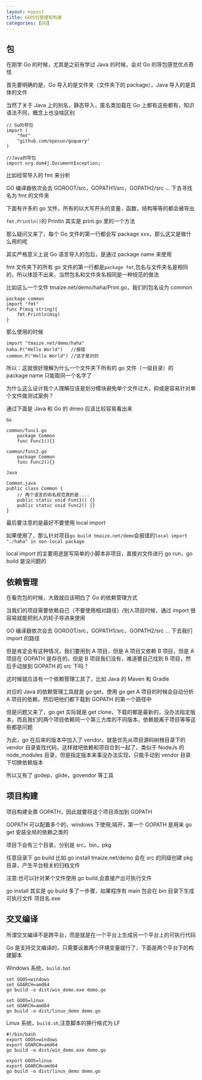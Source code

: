 ```yaml
---
layout: mypost
title: GO的包管理和构建
categories: [GO]
---
```


## 包

在刚学 Go 的时候，尤其是之前有学过 Java 的时候，会对 Go 的导包感觉优点奇怪

首先要明确的是，Go 导入的是文件夹（文件夹下的 package），Java 导入的是具体的文件

当然了关于 Java 上的别名，静态导入，匿名类加载在 Go 上都有这些都有，知识语法不同，概念上也没啥区别

```
// Go的导包
import (
    "fmt"
    "github.com/opesun/goquery"
)

//Java的导包
import org.dom4j.DocumentException;
```

比如经常导入的 fmt 来分析

GO 编译器依次会去 GOROOT/src，GOPATH1/src，GOPATH2/src ... 下去寻找名为 fmt 的文件夹

下面有许多的 go 文件，所有的以大写开头的变量，函数，结构等等的都会被导出

`fmt.Println()`的 Println 其实是 print.go 里的一个方法

那么疑问又来了，每个 Go 文件的第一行都会写 package xxx，那么这又是做什么用的呢

其实严格意义上说 Go 语言导入的包后，是通过 package name 来使用

fmt 文件夹下的所有 go 文件的第一行都是`package fmt`,包名与文件夹名是相同的，所以体现不出来，当然包名和文件夹名相同是一种规范的做法

比如这么一个文件 tmaize.net/demo/haha/Print.go，我们的包名设为 common

```
package common
import "fmt"
func P(msg string){
    fmt.Println(msg)
}
```

那么使用的时候

```
import "tmaize.net/demo/haha"
haha.P("Hello World")   //报错
common.P("Hello World") //这才是对的
```

所以：这就很好理解为什么一个文件夹下所有的 go 文件（一级目录）的 package name 只能取同一个名字了

为什么这么设计我个人理解应该是划分模块避免单个文件过大，抑或是容易针对单个文件做测试案例？

通过下面是 Java 和 Go 的 dmeo 应该比较容易看出来

```
Go

common/func1.go
    package Common
    func Func1(){}

common/func2.go
    package Common
    func Func2(){}

Java

Common.java
public class Common {
    // 两个语言的命名规范真的是....
    public static void Func1() {}
    public static void Func2() {}
}
```

最后要注意的是最好不要使用 local import

如果使用了，那么针对项目`go build tmaize.net/demo`会报错的`local import "./haha" in non-local package`

local import 的主要用途是写简单的小脚本非项目，直接对文件进行 go run，go build 是没问题的

## 依赖管理

在看完包的时候，大致就应该明白了 Go 的依赖管理方式

当我们的项目需要依赖自己（不要使用相对路径）/别人项目时候，通过 import 很容易就能把别人的轮子导进来使用

GO 编译器依次会去 GOROOT/src，GOPATH1/src，GOPATH2/src ... 下去我们 import 的路径

但是肯定会有这种情况，我们要用到 A 项目，但是 A 项目又依赖 B 项目，但是 A 项目在 GOPATH 是存在的，但是 B 项目我们没有，难道要自己找到 B 项目，然后手动放到 GOPATH 的 src 下吗？

这时候就应该有一个依赖管理工具了，比如 Java 的 Maven 和 Gradle

对应的 Java 的依赖管理工具就是 go get，使用 go get A 项目的时候会自动分析 A 项目的依赖，然后吧他们都下载到 GOPATH 的第一个路径中

但是问题又来了，go get 实际就是 get clone，下载的都是最新的，没办法指定版本，而且我们的两个项目依赖同一个第三方库的不同版本，依赖脱离于项目等等这些都是问题

为此，go 在后来的版本中加入了 vendor。就是优先从项目源码树根目录下的 vendor 目录查找代码，这样就吧依赖和项目合到一起了，类似于 NodeJs 的 node_modules 目录，但是指定版本来事没办法实现，只能手动到 vendor 目录下切换依赖版本

所以又有了 godep，glide，govendor 等工具

## 项目构建

项目构建全靠 GOPATH，因此就要将这个项目添加到 GOPATH

GOPATH 可以配置多个的，windows 下使用;隔开，第一个 GOPATH 是用来 go get 安装全局的依赖之类的

项目下会有三个目录，分别是 src，bin，pkg

任意目录下 go build 比如 go install tmaize.net/demo 会在 src 的同级创建 pkg 目录，产生平台相关的归档文件

注意:也可以针对某个文件使用 go build,会直接产出可执行文件

go install 其实是 go build 多了一步骤，如果程序有 main 包会在 bin 目录下生成可执行文件 项目名.exe

## 交叉编译

所谓交叉编译不是跨平台，而是就是在一个平台上生成另一个平台上的可执行代码

Go 是支持交叉编译的，只需要设置两个环境变量就行了，下面是两个平台下的构建脚本

Windows 系统，`build.bat`

```
set GOOS=windows
set GOARCH=amd64
go build -o dist/win_demo.exe demo.go

set GOOS=linux
set GOARCH=amd64
go build -o dist/linux_demo demo.go
```

Linux 系统，`build.sh`,注意脚本的换行格式为 LF

```
#!/bin/bash
export GOOS=windows
export GOARCH=amd64
go build -o dist/win_demo.exe demo.go

export GOOS=linux
export GOARCH=amd64
go build -o dist/linux_demo demo.go
```
